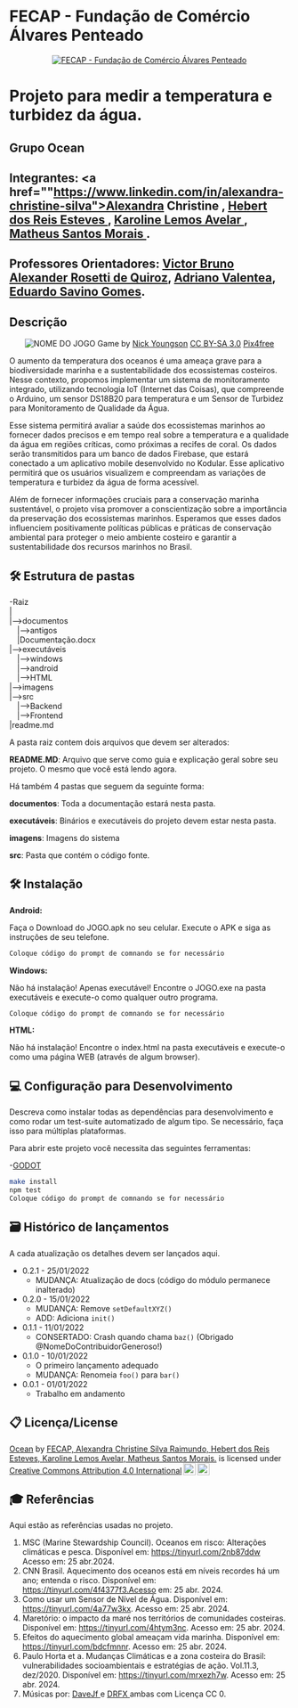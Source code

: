 # FECAP - Fundação de Comércio Álvares Penteado

<p align="center">
<a href= "https://www.fecap.br/"><img src="https://encrypted-tbn0.gstatic.com/images?q=tbn:ANd9GcRhZPrRa89Kma0ZZogxm0pi-tCn_TLKeHGVxywp-LXAFGR3B1DPouAJYHgKZGV0XTEf4AE&usqp=CAU" alt="FECAP - Fundação de Comércio Álvares Penteado" border="0"></a>
</p>

# Projeto para medir a temperatura e turbidez da água.

## Grupo Ocean

## Integrantes: <a href=""https://www.linkedin.com/in/alexandra-christine-silva">Alexandra Christine </a>, <a href="https://www.linkedin.com/in/victorbarq/">Hebert dos Reis Esteves	</a>, <a href="https://www.linkedin.com/in/victorbarq/">Karoline Lemos Avelar	</a>, <a href="https://www.linkedin.com/in/victorbarq/">Matheus Santos Morais	</a>.

## Professores Orientadores: <a href="https://www.linkedin.com/in/victorbarq/">Victor Bruno Alexander Rosetti de Quiroz</a>, <a href="https://www.linkedin.com/in/adriano-valente-534576135/">Adriano Valentea</a>, <a href="https://www.linkedin.com/in/eduardo-savino-gomes-77833a10/">Eduardo Savino Gomes</a>.

## Descrição

<p align="center">
<img src="https://pix4free.org/assets/library/2021-01-20/originals/game.jpg" alt="NOME DO JOGO" border="0">
  Game by <a href="http://www.nyphotographic.com/">Nick Youngson</a> <a rel="license" href="https://creativecommons.org/licenses/by-sa/3.0/">CC BY-SA 3.0</a> <a href="http://pix4free.org/">Pix4free</a>
</p>


O aumento da temperatura dos oceanos é uma ameaça grave para a biodiversidade marinha e a sustentabilidade dos ecossistemas costeiros. Nesse contexto, propomos implementar um sistema de monitoramento integrado, utilizando tecnologia IoT (Internet das Coisas), que compreende o Arduino, um sensor DS18B20 para temperatura e um Sensor de Turbidez para Monitoramento de Qualidade da Água.

Esse sistema permitirá avaliar a saúde dos ecossistemas marinhos ao fornecer dados precisos e em tempo real sobre a temperatura e a qualidade da água em regiões críticas, como próximas a recifes de coral. Os dados serão transmitidos para um banco de dados Firebase, que estará conectado a um aplicativo mobile desenvolvido no Kodular. Esse aplicativo permitirá que os usuários visualizem e compreendam as variações de temperatura e turbidez da água de forma acessível.

Além de fornecer informações cruciais para a conservação marinha sustentável, o projeto visa promover a conscientização sobre a importância da preservação dos ecossistemas marinhos. Esperamos que esses dados influenciem positivamente políticas públicas e práticas de conservação ambiental para proteger o meio ambiente costeiro e garantir a sustentabilidade dos recursos marinhos no Brasil.

## 🛠 Estrutura de pastas

-Raiz<br>
|<br>
|-->documentos<br>
  &emsp;|-->antigos<br>
  &emsp;|Documentação.docx<br>
|-->executáveis<br>
  &emsp;|-->windows<br>
  &emsp;|-->android<br>
  &emsp;|-->HTML<br>
|-->imagens<br>
|-->src<br>
  &emsp;|-->Backend<br>
  &emsp;|-->Frontend<br>
|readme.md<br>

A pasta raiz contem dois arquivos que devem ser alterados:

<b>README.MD</b>: Arquivo que serve como guia e explicação geral sobre seu projeto. O mesmo que você está lendo agora.

Há também 4 pastas que seguem da seguinte forma:

<b>documentos</b>: Toda a documentação estará nesta pasta.

<b>executáveis</b>: Binários e executáveis do projeto devem estar nesta pasta.

<b>imagens</b>: Imagens do sistema

<b>src</b>: Pasta que contém o código fonte.

## 🛠 Instalação

<b>Android:</b>

Faça o Download do JOGO.apk no seu celular.
Execute o APK e siga as instruções de seu telefone.

```sh
Coloque código do prompt de comnando se for necessário
```

<b>Windows:</b>

Não há instalação! Apenas executável!
Encontre o JOGO.exe na pasta executáveis e execute-o como qualquer outro programa.

```sh
Coloque código do prompt de comnando se for necessário
```

<b>HTML:</b>

Não há instalação!
Encontre o index.html na pasta executáveis e execute-o como uma página WEB (através de algum browser).

## 💻 Configuração para Desenvolvimento

Descreva como instalar todas as dependências para desenvolvimento e como rodar um test-suite automatizado de algum tipo. Se necessário, faça isso para múltiplas plataformas.

Para abrir este projeto você necessita das seguintes ferramentas:

-<a href="https://godotengine.org/download">GODOT</a>

```sh
make install
npm test
Coloque código do prompt de comnando se for necessário
```

## 🗃 Histórico de lançamentos

A cada atualização os detalhes devem ser lançados aqui.

* 0.2.1 - 25/01/2022
    * MUDANÇA: Atualização de docs (código do módulo permanece inalterado)
* 0.2.0 - 15/01/2022
    * MUDANÇA: Remove `setDefaultXYZ()`
    * ADD: Adiciona `init()`
* 0.1.1 - 11/01/2022
    * CONSERTADO: Crash quando chama `baz()` (Obrigado @NomeDoContribuidorGeneroso!)
* 0.1.0 - 10/01/2022
    * O primeiro lançamento adequado
    * MUDANÇA: Renomeia `foo()` para `bar()`
* 0.0.1 - 01/01/2022
    * Trabalho em andamento

## 📋 Licença/License

<p xmlns:cc="http://creativecommons.org/ns#" xmlns:dct="http://purl.org/dc/terms/"><a property="dct:title" rel="cc:attributionURL" href="https://github.com/2024-1-NADS1-A/Projeto9">Ocean</a> by <a rel="cc:attributionURL dct:creator" property="cc:attributionName" href="https://github.com/2024-1-NADS1-A/Projeto9">FECAP, Alexandra Christine Silva Raimundo, Hebert dos Reis Esteves, Karoline Lemos Avelar, Matheus Santos Morais.</a> is licensed under <a href="https://creativecommons.org/licenses/by/4.0/?ref=chooser-v1" target="_blank" rel="license noopener noreferrer" style="display:inline-block;">Creative Commons Attribution 4.0 International<img style="height:22px!important;margin-left:3px;vertical-align:text-bottom;" src="https://mirrors.creativecommons.org/presskit/icons/cc.svg?ref=chooser-v1" alt=""><img style="height:22px!important;margin-left:3px;vertical-align:text-bottom;" src="https://mirrors.creativecommons.org/presskit/icons/by.svg?ref=chooser-v1" alt=""></a></p>


## 🎓 Referências

Aqui estão as referências usadas no projeto.

1. MSC (Marine Stewardship Council). Oceanos em risco: Alterações climáticas e pesca. Disponível em: https://tinyurl.com/2nb87ddw Acesso em: 25 abr.2024.
2. CNN Brasil. Aquecimento dos oceanos está em níveis recordes há um ano; entenda o risco. Disponível em: https://tinyurl.com/4f4377f3.Acesso em: 25 abr. 2024.
3. Como usar um Sensor de Nível de Água. Disponível em: https://tinyurl.com/4a77w3kx. Acesso em: 25 abr. 2024.
4. Maretório: o impacto da maré nos territórios de comunidades costeiras. Disponível em: https://tinyurl.com/4htym3nc. Acesso em: 25 abr. 2024.
5. Efeitos do aquecimento global ameaçam vida marinha. Disponível em: https://tinyurl.com/bdcfmnnr. Acesso em: 25 abr. 2024.
6. Paulo Horta et a. Mudanças Climáticas e a zona costeira do Brasil: vulnerabilidades socioambientais e estratégias de ação. Vol.11.3, dez/2020. Disponível em: https://tinyurl.com/mrxezh7w. Acesso em: 25 abr. 2024.
5. Músicas por: <a href="https://freesound.org/people/DaveJf/sounds/616544/"> DaveJf </a> e <a href="https://freesound.org/people/DRFX/sounds/338986/"> DRFX </a> ambas com Licença CC 0.
